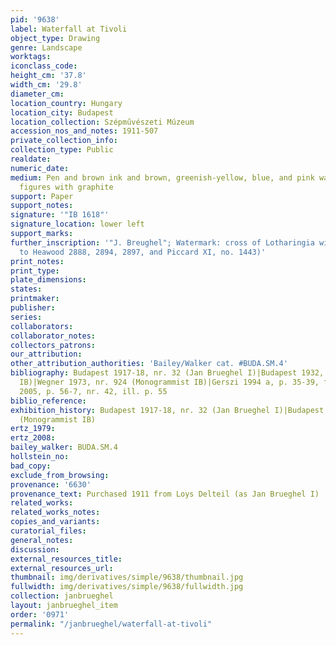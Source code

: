 ```yaml
---
pid: '9638'
label: Waterfall at Tivoli
object_type: Drawing
genre: Landscape
worktags:
iconclass_code:
height_cm: '37.8'
width_cm: '29.8'
diameter_cm:
location_country: Hungary
location_city: Budapest
location_collection: Szépművészeti Múzeum
accession_nos_and_notes: 1911-507
private_collection_info:
collection_type: Public
realdate:
numeric_date:
medium: Pen and brown ink and brown, greenish-yellow, blue, and pink watercolor, some
  figures with graphite
support: Paper
support_notes:
signature: '"IB 1618"'
signature_location: lower left
support_marks:
further_inscription: '"J. Breughel"; Watermark: cross of Lotharingia with brown (similar
  to Heawood 2888, 2894, 2897, and Piccard XI, no. 1443)'
print_notes:
print_type:
plate_dimensions:
states:
printmaker:
publisher:
series:
collaborators:
collaborator_notes:
collectors_patrons:
our_attribution:
other_attribution_authorities: 'Bailey/Walker cat. #BUDA.SM.4'
bibliography: Budapest 1917-18, nr. 32 (Jan Brueghel I)|Budapest 1932, nr. 83 (Monogrammist
  IB)|Wegner 1973, nr. 924 (Monogrammist IB)|Gerszi 1994 a, p. 35-39, fig. 2|Gerszi
  2005, p. 56-7, nr. 42, ill. p. 55
biblio_reference:
exhibition_history: Budapest 1917-18, nr. 32 (Jan Brueghel I)|Budapest 1932, nr. 83
  (Monogrammist IB)
ertz_1979:
ertz_2008:
bailey_walker: BUDA.SM.4
hollstein_no:
bad_copy:
exclude_from_browsing:
provenance: '6630'
provenance_text: Purchased 1911 from Loys Delteil (as Jan Brueghel I)
related_works:
related_works_notes:
copies_and_variants:
curatorial_files:
general_notes:
discussion:
external_resources_title:
external_resources_url:
thumbnail: img/derivatives/simple/9638/thumbnail.jpg
fullwidth: img/derivatives/simple/9638/fullwidth.jpg
collection: janbrueghel
layout: janbrueghel_item
order: '0971'
permalink: "/janbrueghel/waterfall-at-tivoli"
---
```

